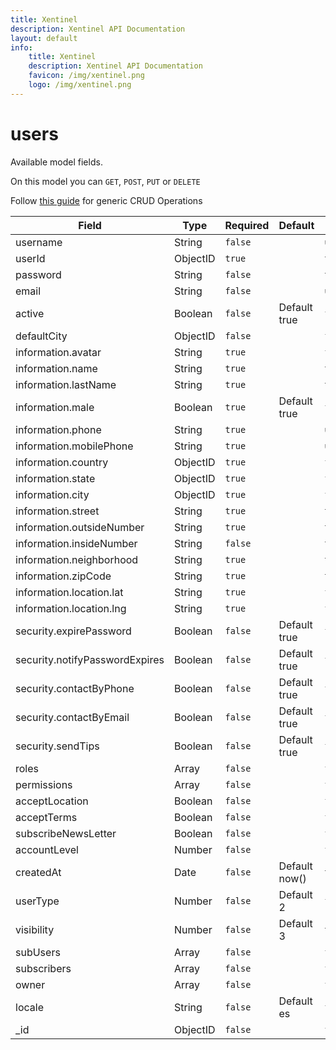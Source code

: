 ```yaml
---
title: Xentinel
description: Xentinel API Documentation
layout: default
info:
    title: Xentinel
    description: Xentinel API Documentation
    favicon: /img/xentinel.png
    logo: /img/xentinel.png
---
```

# users

Available model fields.

On this model you can `GET`, `POST`, `PUT` or `DELETE`

Follow [this guide](/xentinel/crud) for generic CRUD Operations

|Field|Type|Required|Default|Index|
|---|---|---|---|---|
|username|String|`false`||`unique`|
|userId|ObjectID|`true`||`true`|
|password|String|`false`||`true`|
|email|String|`false`||`unique`|
|active|Boolean|`false`|Default true|`false`|
|defaultCity|ObjectID|`false`||`false`|
|information.avatar|String|`true`||`false`|
|information.name|String|`true`||`true`|
|information.lastName|String|`true`||`true`|
|information.male|Boolean|`true`|Default true|`false`|
|information.phone|String|`true`||`unique`|
|information.mobilePhone|String|`true`||`unique`|
|information.country|ObjectID|`true`||`false`|
|information.state|ObjectID|`true`||`false`|
|information.city|ObjectID|`true`||`false`|
|information.street|String|`true`||`true`|
|information.outsideNumber|String|`true`||`true`|
|information.insideNumber|String|`false`||`true`|
|information.neighborhood|String|`true`||`true`|
|information.zipCode|String|`true`||`true`|
|information.location.lat|String|`true`||`false`|
|information.location.lng|String|`true`||`false`|
|security.expirePassword|Boolean|`false`|Default true|`false`|
|security.notifyPasswordExpires|Boolean|`false`|Default true|`false`|
|security.contactByPhone|Boolean|`false`|Default true|`false`|
|security.contactByEmail|Boolean|`false`|Default true|`false`|
|security.sendTips|Boolean|`false`|Default true|`false`|
|roles|Array|`false`||`false`|
|permissions|Array|`false`||`false`|
|acceptLocation|Boolean|`false`||`false`|
|acceptTerms|Boolean|`false`||`false`|
|subscribeNewsLetter|Boolean|`false`||`false`|
|accountLevel|Number|`false`||`false`|
|createdAt|Date|`false`|Default now() |`true`|
|userType|Number|`false`|Default 2|`false`|
|visibility|Number|`false`|Default 3|`true`|
|subUsers|Array|`false`||`false`|
|subscribers|Array|`false`||`false`|
|owner|Array|`false`||`false`|
|locale|String|`false`|Default es|`false`|
|_id|ObjectID|`false`||`false`|
